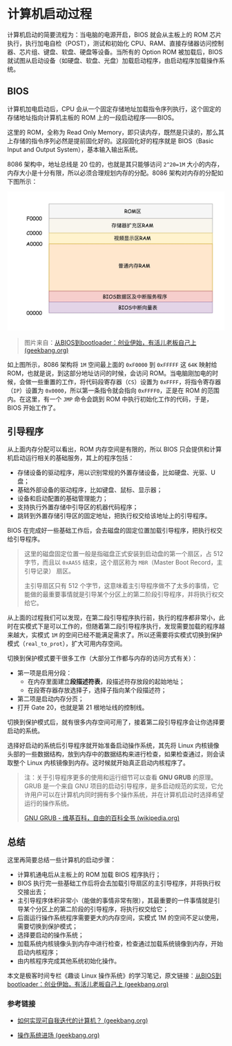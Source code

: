 # 计算机启动过程

计算机启动的简要流程为：当电脑的电源开启，BIOS 就会从主板上的 ROM 芯片执行，执行加电自检（POST），测试和初始化 CPU、RAM、直接存储器访问控制器、芯片组、键盘、软盘、硬盘等设备。当所有的 Option ROM 被加载后，BIOS 就试图从启动设备（如硬盘、软盘、光盘）加载启动程序，由启动程序加载操作系统。

## BIOS

计算机加电启动后，CPU 会从一个固定存储地址加载指令序列执行，这个固定的存储地址指向计算机主板的 ROM 上的一段启动程序——BIOS。

这里的 ROM，全称为 Read Only Memory，即只读内存，既然是只读的，那么其上存储的指令序列必然是提前固化好的。这段固化好的程序就是 BIOS（Basic Input and Output System），基本输入输出系统。

8086 架构中，地址总线是 20 位的，也就是其只能够访问 `2^20=1M` 大小的内存，内存大小是十分有限，所以必须合理规划内存的分配。8086 架构对内存的分配如下图所示：

![](../images/2.2-1-8086内存分配.png)

> 图片来自：[从BIOS到bootloader：创业伊始，有活儿老板自己上 (geekbang.org)](https://time.geekbang.org/column/article/89739)

如上图所示，8086 架构将 `1M` 空间最上面的 `0xF0000` 到 `0xFFFFF` 这 `64K` 映射给 ROM，也就是说，到这部分地址访问的时候，会访问 ROM。当电脑刚加电的时候，会做一些重置的工作，将代码段寄存器（`CS`）设置为 `0xFFFF`，将指令寄存器（`IP`）设置为 `0x0000`，所以第一条指令就会指向 `0xFFFF0`，正是在 ROM 的范围内。在这里，有一个 `JMP` 命令会跳到 ROM 中执行初始化工作的代码，于是，BIOS 开始工作了。

## 引导程序

从上面内存分配可以看出，ROM 内存空间是有限的，所以 BIOS 只会提供和计算机启动运行相关的基础服务，其上的程序包括：

- 存储设备的驱动程序，用以识别常规的外置存储设备，比如硬盘、光驱、U 盘；
- 基础外部设备的驱动程序，比如键盘、鼠标、显示器；
- 设备和启动配置的基础管理能力；
- 支持执行外置存储中引导区的机器代码程序；
- 跳转到外置存储引导区的固定地址，把执行权交给该地址上的引导程序。

BIOS 在完成好一些基础工作后，会去磁盘的固定位置加载引导程序，把执行权交给引导程序。

> 这里的磁盘固定位置一般是指磁盘正式安装到启动盘的第一个扇区，占 512 字节，而且以 `0xAA55` 结束，这个扇区称为 `MBR`（Master Boot Record，主引导记录） 扇区。
>
> 主引导扇区只有 512 个字节，这意味着主引导程序做不了太多的事情，它能做的最重要事情就是引导某个分区上的第二阶段引导程序，并将执行权交给它。

从上面的过程我们可以发现，在第二段引导程序执行前，执行的程序都非常小，此时在实模式下是可以工作的，但随着第二段引导程序执行，发现需要加载的程序越来越大，实模式 `1M`  的空间已经不能满足需求了。所以还需要将实模式切换到保护模式（`real_to_prot`），扩大可用内存空间。

切换到保护模式要干很多工作（大部分工作都与内存的访问方式有关）：

- 第一项是启用分段：
  - 在内存里面建立**段描述符表**，段描述符存放段的起始地址；
  - 在段寄存器存放选择子，选择子指向某个段描述符；
- 第二项是启动内存分页；
- 打开 Gate 20，也就是第 21 根地址线的控制线。

切换到保护模式后，就有很多内存空间可用了，接着第二段引导程序会让你选择要启动的系统。

选择好启动的系统后引导程序就开始准备启动操作系统，其先将 Linux 内核镜像头部的一些数据结构，放到内存中的数据结构来进行检查，如果检查通过，则会读取整个 Linux 内核镜像到内存。这时候就开始真正启动内核程序了。

> 注：关于引导程序更多的使用和运行细节可以查看 **GNU GRUB** 的原理。GRUB 是一个来自 GNU 项目的启动引导程序，是多启动规范的实现，它允许用户可以在计算机内同时拥有多个操作系统，并在计算机启动时选择希望运行的操作系统。
>
> [GNU GRUB - 维基百科，自由的百科全书 (wikipedia.org)](https://zh.wikipedia.org/wiki/GNU_GRUB)

## 总结

这里再简要总结一些计算机的启动步骤：

- 计算机通电后从主板上的 ROM 加载 BIOS 程序执行；
- BIOS 执行完一些基础工作后将会去加载引导扇区的主引导程序，并将执行权交接出去；
- 主引导程序体积非常小（能做的事情非常有限），其最重要的一件事情就是引导某个分区上的第二阶段的引导程序，将执行权交给它；
- 后面运行操作系统程序需要更大的内存空间，实模式 1M 的空间不足以使用，需要切换到保护模式；
- 选择要启动的操作系统；
- 加载系统内核镜像头到内存中进行检查，检查通过加载系统镜像到内存，开始启动内核程序；
- 由内核程序完成其他系统初始化操作。

本文是极客时间专栏《趣谈 Linux 操作系统》的学习笔记，原文链接：[从BIOS到bootloader：创业伊始，有活儿老板自己上 (geekbang.org)](https://time.geekbang.org/column/article/89739)

### 参考链接

- [如何实现可自我迭代的计算机？ (geekbang.org)](https://time.geekbang.org/column/article/93130)

- [操作系统进场 (geekbang.org)](https://time.geekbang.org/column/article/93315)
